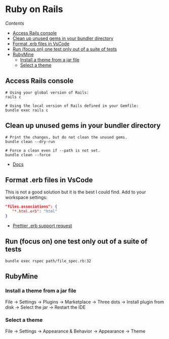 # Ruby on Rails

*Contents*
<!-- START doctoc generated TOC please keep comment here to allow auto update -->
<!-- DON'T EDIT THIS SECTION, INSTEAD RE-RUN doctoc TO UPDATE -->
<!-- generated with [DocToc](https://github.com/thlorenz/doctoc) -->

- [Access Rails console](#access-rails-console)
- [Clean up unused gems in your bundler directory](#clean-up-unused-gems-in-your-bundler-directory)
- [Format .erb files in VsCode](#format-erb-files-in-vscode)
- [Run (focus on) one test only out of a suite of tests](#run-focus-on-one-test-only-out-of-a-suite-of-tests)
- [RubyMine](#rubymine)
  - [Install a theme from a jar file](#install-a-theme-from-a-jar-file)
  - [Select a theme](#select-a-theme)

<!-- END doctoc generated TOC please keep comment here to allow auto update -->

## Access Rails console

```shell
# Using your global version of Rails:
rails c

# Using the local version of Rails defined in your Gemfile:
bundle exec rails c
```

## Clean up unused gems in your bundler directory

```shell
# Print the changes, but do not clean the unused gems.
bundle clean --dry-run

# Force a clean even if --path is not set.
bundle clean --force
```

- [Docs](https://bundler.io/man/bundle-clean.1.html)

## Format .erb files in VsCode

This is not a good solution but it is the best I could find.
Add to your workspace settings:
```json
"files.associations": {
   "*.html.erb": "html"
}
```

- [Prettier .erb support request](https://github.com/prettier/plugin-ruby/issues/371)

## Run (focus on) one test only out of a suite of tests

```shell
bundle exec rspec path/file_spec.rb:32
```

## RubyMine

### Install a theme from a jar file

File → Settings → Plugins → Marketplace → Three dots → Install plugin from disk → Select the jar → Restart the IDE

### Select a theme

File → Settings → Appearance & Behavior → Appearance → Theme